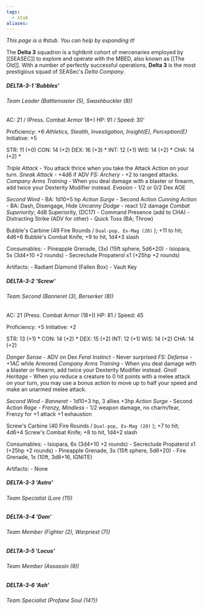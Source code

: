 ```yaml
---
tags:
  - stub
aliases:
---
```


*This page is a #stub. You can help by expanding it!*

The **Delta 3** squadron is a tightknit cohort of mercenaries employed by [[SEASEC]] to explore and operate with the MBED, also known as [[The Old]]. With a number of perfectly successful operations, **Delta 3** is the most prestigious squad of SEASec's *Delta Company*.

##### DELTA-3-1 'Bubbles'
###### Team Leader (Battlemaster (5), Swashbuckler (8))
AC: 21 / (Press. Combat Armor 18+)
HP: 91 / Speed: 30'

Proficiency: +6
*Athletics, Stealth, Investigation, Insight(E), Perception(E)*
Initiative: +5

STR: 11 (+0)
CON: 14 (+2)
DEX: 16 (+3) *
INT: 12 (+1)
WIS: 14 (+2) *
CHA: 14 (+2) *

*Triple Attack* - You attack thrice when you take the Attack Action on your turn.
*Sneak Attack* - +4d6 if ADV
*FS: Archery* - +2 to ranged attacks.
*Company Arms Training* - When you deal damage with a blaster or firearm, add twice your Dexterity Modifier instead.
*Evasion* - 1/2 or 0/2 Dex AOE

*Second Wind* - BA: 1d10+5 hp
*Action Surge* - Second Action
*Cunning Action* - BA: Dash, Disengage, Hide
*Uncanny Dodge* - react 1/2 damage
*Combat Superiority*; 4d8 Superiority, (DC17)
	- Command Presence (add to CHA)
	- Distracting Strike (ADV for other)
	- Quick Toss (BA; Throw)

Bubble's Carbine (49 Fire Rounds / `Dual-pop, Ex-Mag (20)` ); +11 to hit; 4d6+6
Bubble's Combat Knife; +9 to hit, 1d4+3 slash

Consumables:
	- Pineapple Grenade, (3x) (15ft sphere, 5d6+20)
	- Isiopara, 5x (3d4+10 +2 rounds)
	- Secreclude Propaterol x1 (+25hp +2 rounds)

Artifacts:
	- Radiant Diamond (Fallen Box)
	- Vault Key

##### DELTA-3-2 'Screw'
###### Team Second (Banneret (3), Berserker (8))
AC: 21 (Press. Combat Armor (18+))
HP: 81 / Speed: 45

Proficiency: +5
Initiative: +2

STR: 13 (+1) *
CON: 14 (+2) *
DEX: 15 (+2)
INT: 12 (+1)
WIS: 14 (+2)
CHA: 14 (+2) 

*Danger Sense* - ADV on Dex
*Feral Instinct* - Never surprised
*FS: Defense* - +1AC while Armored
*Company Arms Training* - When you deal damage with a blaster or firearm, add twice your Dexterity Modifier instead.
*Gnoll Heritage* - When you reduce a creature to 0 hit points with a melee attack on your turn, you may use a bonus action to move up to half your speed and make an unarmed melee attack.

*Second Wind - Banneret* - 1d10+3 hp, 3 allies +3hp
*Action Surge* - Second Action
*Rage - Frenzy, Mindless* - 1/2 weapon damage, no charm/fear, Frenzy for +1 attack +1 exhaustion

Screw's Carbine (40 Fire Rounds / `Dual-pop, Ex-Mag (20)` ); +7 to hit; 4d6+4
Screw's Combat Knife; +8 to hit, 1d4+2 slash

Consumables:
	- Isiopara, 6x (3d4+10 +2 rounds)
	- Secreclude Propaterol x1 (+25hp +2 rounds)
	- Pineapple Grenade, 3x (15ft sphere, 5d6+20)
	- Fire Grenade, 1x (10ft, 3d8+16, IGNITE)

Artifacts:
	- None

##### DELTA-3-3 'Astro'
###### Team Specialist (Lore (11))


##### DELTA-3-4 'Dom'
###### Team Member (Fighter (2), Warpriest (7))


##### DELTA-3-5 'Locus'
###### Team Member (Assassin (9))


##### DELTA-3-6 'Ash'
###### Team Specialist (Profane Soul (14?))
